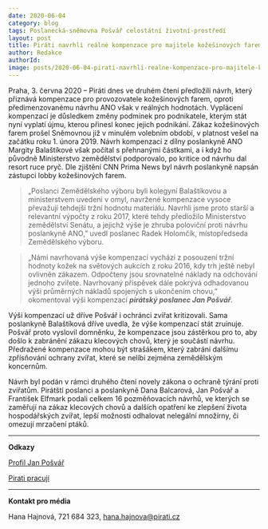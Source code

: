 ```yaml
---
date: 2020-06-04
category: blog
tags: Poslanecká-sněmovna Pošvář celostátní životní-prostředí
layout: post
title: Piráti navrhli reálné kompenzace pro majitele kožešinových farem, napravují tak návrh ANO ovlivněný lobbisty
author: Redakce
authorId:  
image: posts/2020-06-04-pirati-navrhli-realne-kompenzace-pro-majitele-kozesinovych-farem.jpg
---
```


Praha, 3. června 2020 – Piráti dnes ve druhém čtení předložili návrh, který přiznává kompenzace pro provozovatele kožešinových farem, oproti předimenzovanému návrhu ANO však v reálných hodnotách. Vyplácení kompenzací je důsledkem změny podmínek pro podnikatele, kterým stát nyní vyplatí újmu, kterou přinesl konec jejich podnikání. Zákaz kožešinových farem prošel Sněmovnou již v minulém volebním období, v platnost vešel na začátku roku 1. února 2019. Návrh kompenzací z dílny poslankyně ANO Margity Balaštíkové však počítal s přehnanými částkami, a i když ho původně Ministerstvo zemědělství podporovalo, po kritice od návrhu dal resort ruce pryč. Dle zjištění CNN Prima News byl návrh poslankyně napsán zástupci lobby kožešinových farem.

> „Poslanci Zemědělského výboru byli kolegyní Balaštíkovou a ministerstvem uvedeni v omyl, navržené kompenzace vysoce převažují tehdejší tržní hodnotu materiálu. Navrhli jsme proto starší a relevantní výpočty z roku 2017, které tehdy předložilo Ministerstvo zemědělství Senátu, a jejichž výše je zhruba poloviční proti návrhu poslankyně ANO,” uvedl poslanec Radek Holomčík, místopředseda Zemědělského výboru.

> „Námi navrhovaná výše kompenzací vychází z posouzení tržní hodnoty kožek na světových aukcích z roku 2016, kdy trh ještě nebyl ovlivněn zákazem. Odpočteny jsou srovnatelné náklady na odchování jednoho zvířete. Navrhovaný příspěvek dále pokrývá odhadovanou výši průměrných nákladů spojených s ukončením chovu,” okomentoval výši kompenzací ***pirátský poslanec Jan Pošvář***.

Výši kompenzací už dříve Pošvář i ochránci zvířat kritizovali. Sama poslankyně Balaštíková dříve uvedla, že výše kompenzací stát zruinuje. Pošvář proto vyslovil domněnku, že kompenzace jsou zástěrkou pro to, aby došlo k zabránění zákazu klecových chovů, který je součástí návrhu. Předražené kompenzace mohou být strašákem, který zabrání dalšímu zpřísňování ochrany zvířat, které se nelíbí zejména zemědělským koncernům.

Návrh byl podán v rámci druhého čtení novely zákona o ochraně týrání proti zvířatům. Pirátští poslanci a poslankyně Dana Balcarová, Jan Pošvář a František Elfmark podali celkem 16 pozměňovacích návrhů, ve kterých se zaměřují na zákaz klecových chovů a dalších opatření ke zlepšení života hospodářských zvířat, lepší možnosti odhalovat nelegální množírny, či omezují mrzačení ptáků.

---

**Odkazy**

[Profil Jan Pošvář](https://www.pirati.cz/lide/jan-posvar)

[Pirati pracují](https://piratipracuji.cz)

---

**Kontakt pro média**

Hana Hajnová, 721 684 323, <hana.hajnova@pirati.cz>
